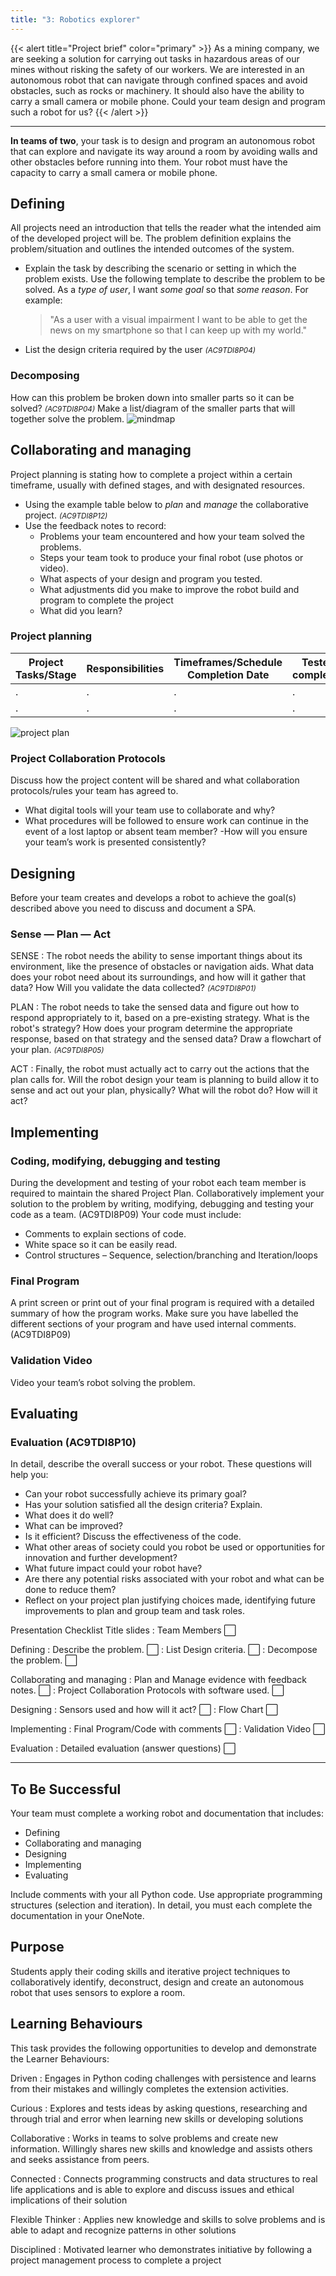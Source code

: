 ```yaml
---
title: "3: Robotics explorer"
---
```

{{< alert title="Project brief" color="primary" >}}
As a mining company, we are seeking a solution for carrying out tasks in hazardous areas of our mines without risking the safety of our workers. We are interested in an autonomous robot that can navigate through confined spaces and avoid obstacles, such as rocks or machinery. It should also have the ability to carry a small camera or mobile phone. Could your team design and program such a robot for us?
{{< /alert >}}

---
**In teams of two**, your task is to design and program an autonomous robot that can explore and navigate its way around a room by avoiding walls and other obstacles before running into them. Your robot must have the capacity to carry a small camera or mobile phone.

## Defining
All projects need an introduction that tells the reader what the intended aim of the developed project will be. The problem definition explains the problem/situation and outlines the intended outcomes of the system.

- Explain the task by describing the scenario or setting in which the problem exists. Use the following template to describe the problem to be solved. As a *type of user*, I want *some goal* so that *some reason*. For example:
    > "As a user with a visual impairment I want to be able to get the news on my smartphone so that I can keep up with my world."
- List the design criteria required by the user <small><i>(AC9TDI8P04)</i></small>

### Decomposing
How can this problem be broken down into smaller parts so it can be solved? <small><i>(AC9TDI8P04)</i></small>
Make a list/diagram of the smaller parts that will together solve the problem.
![mindmap](mindmap.png)

## Collaborating and managing
Project planning is stating how to complete a project within a certain timeframe, usually with defined stages, and with designated resources. 
- Using the example table below to *plan* and *manage* the collaborative project. <small><i>(AC9TDI8P12)</i></small>
- Use the feedback notes to record:
    - Problems your team encountered and how your team solved the problems. 
    - Steps your team took to produce your final robot (use photos or video).
    - What aspects of your design and program you tested. 
    - What adjustments did you make to improve the robot build and program to complete the project
    - What did you learn?

### Project planning
Project Tasks/Stage|Responsibilities|Timeframes/Schedule Completion Date|Tested completed|Feedback Notes
---|---|---|---|---
 . | . | . | . | . 
 . | . | . | . | .

![project plan](projectPlan.png)

### Project Collaboration Protocols
Discuss how the project content will be shared and what collaboration protocols/rules your team has agreed to. 
- What digital tools will your team use to collaborate and why?
- What procedures will be followed to ensure work can continue in the event of a lost laptop or absent team member?
-How will you ensure your team’s work is presented consistently?

## Designing
Before your team creates and develops a robot to achieve the goal(s) described above you need to discuss and document a SPA.

### Sense — Plan — Act
SENSE
: The robot needs the ability to sense important things about its environment, like the presence of obstacles or navigation aids. What data does your robot need about its surroundings, and how will it gather that data? How Will you validate the data collected? <small><i>(AC9TDI8P01)</i></small>

PLAN
: The robot needs to take the sensed data and figure out how to respond appropriately to it, based on a pre-existing strategy. What is the robot's strategy? How does your program determine the appropriate response, based on that strategy and the sensed data? Draw a flowchart of your plan. <small><i>(AC9TDI8P05)</i></small>

ACT
: Finally, the robot must actually act to carry out the actions that the plan calls for. Will the robot design your team is planning to build allow it to sense and act out your plan, physically? What will the robot do? How will it act?

## Implementing
### Coding, modifying, debugging and testing
During the development and testing of your robot each team member is required to maintain the shared Project Plan. 
Collaboratively implement your solution to the problem by writing, modifying, debugging and testing your code as a team. (AC9TDI8P09)
Your code must include:
- Comments to explain sections of code.
- White space so it can be easily read.
- Control structures – Sequence, selection/branching and Iteration/loops

### Final Program
A print screen or print out of your final program is required with a detailed summary of how the program works. Make sure you have labelled the different sections of your program and have used internal comments. (AC9TDI8P09)

### Validation Video
Video your team’s robot solving the problem.

## Evaluating
### Evaluation (AC9TDI8P10)
In detail, describe the overall success or your robot. These questions will help you:
- Can your robot successfully achieve its primary goal? 
- Has your solution satisfied all the design criteria? Explain. 
- What does it do well? 
- What can be improved? 
- Is it efficient? Discuss the effectiveness of the code. 
- What other areas of society could you robot be used or opportunities for innovation and further development? 
- What future impact could your robot have?
- Are there any potential risks associated with your robot and what can be done to reduce them?
- Reflect on your project plan justifying choices made, identifying future improvements to plan and group team and task roles.

Presentation Checklist
Title slides
: Team Members ⬜

Defining
: Describe the problem. ⬜
: List Design criteria. ⬜
: Decompose the problem.  ⬜

Collaborating and managing
: Plan and Manage evidence with feedback notes. ⬜
: Project Collaboration Protocols with software used. ⬜

Designing
: Sensors used and how will it act? ⬜
: Flow Chart ⬜

Implementing
: Final Program/Code with comments ⬜
: Validation Video ⬜

Evaluation 
: Detailed evaluation (answer questions) ⬜

---

## To Be Successful 
Your team must complete a working robot and documentation that includes:

- Defining
- Collaborating and managing
- Designing
- Implementing
- Evaluating

Include comments with your all Python code. Use appropriate programming structures (selection and iteration). In detail, you must each complete the documentation in your OneNote.

## Purpose
Students apply their coding skills and iterative project techniques to collaboratively identify, deconstruct, design and create an autonomous robot that uses sensors to explore a room.

## Learning Behaviours
This task provides the following opportunities to develop and demonstrate the Learner Behaviours:

Driven
: Engages in Python coding challenges with persistence and learns from their mistakes and willingly completes the extension activities.

Curious
: Explores and tests ideas by asking questions, researching and through trial and error when learning new skills or developing solutions

Collaborative
: Works in teams to solve problems and create new information. Willingly shares new skills and knowledge and assists others and seeks assistance from peers.

Connected
: Connects programming constructs and data structures to real life applications and is able to explore and discuss issues and ethical implications of their solution

Flexible Thinker
: Applies new knowledge and skills to solve problems and is able to adapt and recognize patterns in other solutions

Disciplined
: Motivated learner who demonstrates initiative by following a project management process to complete a project

